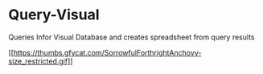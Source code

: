 # Query-Visual
Queries Infor Visual Database and creates spreadsheet from query results

[[https://thumbs.gfycat.com/SorrowfulForthrightAnchovy-size_restricted.gif]]
